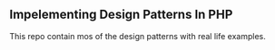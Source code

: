 ## Impelementing Design Patterns In PHP

This repo contain mos of the design patterns with real life examples.